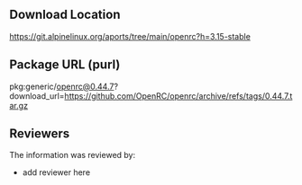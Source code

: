## Download Location

https://git.alpinelinux.org/aports/tree/main/openrc?h=3.15-stable

## Package URL (purl)

pkg:generic/openrc@0.44.7?download_url=https://github.com/OpenRC/openrc/archive/refs/tags/0.44.7.tar.gz

## Reviewers

The information was reviewed by:

* add reviewer here

